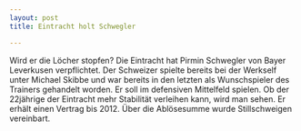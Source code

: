 ```yaml
---
layout: post
title: Eintracht holt Schwegler

---
```


Wird er die Löcher stopfen? Die Eintracht hat Pirmin Schwegler von Bayer Leverkusen verpflichtet. Der Schweizer spielte bereits bei der Werkself unter Michael Skibbe und war bereits in den letzten als Wunschspieler des Trainers gehandelt worden. Er soll im defensiven Mittelfeld spielen. Ob der 22jährige der Eintracht mehr Stabilität verleihen kann, wird man sehen. Er erhält einen Vertrag bis 2012. Über die Ablösesumme wurde Stillschweigen vereinbart.


